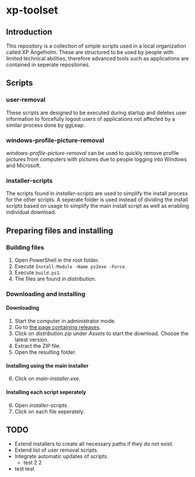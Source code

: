 # xp-toolset

## Introduction

This repository is a collection of simple scripts used in a local organization called XP Ängelholm. These are structured to be used by people with limited technical abilities, therefore advanced tools such as applications are contained in seperate repositories.

## Scripts

### user-removal

These scripts are designed to be executed during startup and deletes user information to forcefully logout users of applications not affected by a similar process done by ggLeap.

### windows-profile-picture-removal

_windows-profile-picture-removal_ can be used to quickly remove profile pictures from computers with pictures due to people logging into Windows and Microsoft.

### installer-scripts

The scripts found in _installer-scripts_ are used to simplify the install process for the other scripts. A seperate folder is used instead of dividing the install scripts based on usage to simplify the main install script as well as enabling individual download.

## Preparing files and installing

### Building files

1. Open PowerShell in the root folder.
2. Execute `Install-Module -Name ps2exe -Force`.
3. Execute `build.ps1`.
4. The files are found in _distribution_.

### Downloading and installing

#### Downloading

1. Start the computer in administrator mode.
2. Go to [the page containing releases](https://github.com/EliasNimlandLind/xp-toolset/releases/).
3. Click on _distribution.zip_ under _Assets_ to start the download. Choose the latest version.
4. Extract the ZIP file.
5. Open the resulting folder.

#### Installing using the main installer

6. Click on _main-installer.exe_.

#### Installing each script seperately

6. Open _installer-scripts_.
7. Click on each file seperately.

## TODO

- Extend installers to create all necessary paths if they do not exist.
- Extend list of user removal scripts.
- Integrate automatic updates of scripts.
  - test 2 2
- test
  test
